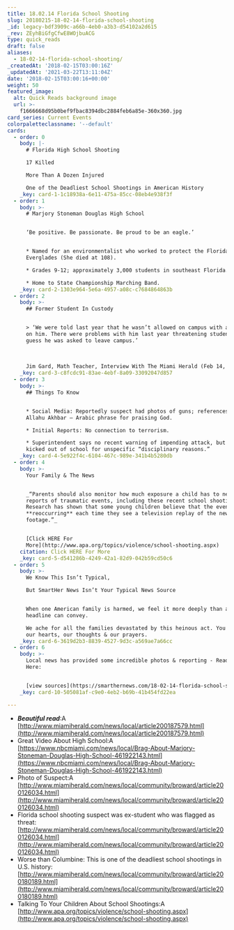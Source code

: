 ```yaml
---
title: 18.02.14 Florida School Shooting
slug: 20180215-18-02-14-florida-school-shooting
_id: legacy-bdf3909c-a66b-4eb0-a3b3-d54102a2d615
_rev: ZEyhBiGfgCfwE8WOjbuACG
type: quick_reads
draft: false
aliases:
  - 18-02-14-florida-school-shooting/
_createdAt: '2018-02-15T03:00:16Z'
_updatedAt: '2021-03-22T13:11:04Z'
date: '2018-02-15T03:00:16+00:00'
weight: 50
featured_image:
  alt: Quick Reads background image
  url: >-
    f1666668d95b0bef9fbac8394dbc2884feb6a85e-360x360.jpg
card_series: Current Events
colorpaletteclassname: '--default'
cards:
  - order: 0
    body: |-
      # Florida High School Shooting

      17 Killed

      More Than A Dozen Injured

      One of the Deadliest School Shootings in American History
    _key: card-1-1c18938a-6e11-475a-85cc-08eb4e938f3f
  - order: 1
    body: >-
      # Marjory Stoneman Douglas High School


      ‘Be positive. Be passionate. Be proud to be an eagle.’


      * Named for an environmentalist who worked to protect the Florida
      Everglades (She died at 108).

      * Grades 9-12; approximately 3,000 students in southeast Florida.

      * Home to State Championship Marching Band.
    _key: card-2-1303e964-5e6a-4957-a08c-c7684864863b
  - order: 2
    body: >-
      ## Former Student In Custody


      > ‘We were told last year that he wasn’t allowed on campus with a backpack
      on him. There were problems with him last year threatening students, and I
      guess he was asked to leave campus.’  
        
        
        
      Jim Gard, Math Teacher, Interview With The Miami Herald (Feb 14, 2018)
    _key: card-3-c8fcdc91-83ae-4ebf-8a09-33092047d857
  - order: 3
    body: >-
      ## Things To Know


      * Social Media: Reportedly suspect had photos of guns; references to
      Allahu Akhbar – Arabic phrase for praising God.

      * Initial Reports: No connection to terrorism.

      * Superintendent says no recent warning of impending attack, but suspect
      kicked out of school for unspecific “disciplinary reasons.”
    _key: card-4-5e922f4c-6104-467c-989e-341b4b5280db
  - order: 4
    body: >-
      Your Family & The News


      _“Parents should also monitor how much exposure a child has to news
      reports of traumatic events, including these recent school shootings.
      Research has shown that some young children believe that the events are
      **reoccurring** each time they see a television replay of the news
      footage.”_


      [Click HERE For
      More](http://www.apa.org/topics/violence/school-shooting.aspx)
    citation: Click HERE For More
    _key: card-5-d541286b-4249-42a1-82d9-042b59cd50c6
  - order: 5
    body: >-
      We Know This Isn’t Typical,  

      But SmartHer News Isn’t Your Typical News Source


      When one American family is harmed, we feel it more deeply than any
      headline can convey.  

      We ache for all the families devastated by this heinous act. You are in
      our hearts, our thoughts & our prayers.
    _key: card-6-3619d2b3-8839-4527-9d3c-a569ae7a66cc
  - order: 6
    body: >-
      Local news has provided some incredible photos & reporting - Read More
      Here:


      [view sources](https://smarthernews.com/18-02-14-florida-school-shooting/)
    _key: card-10-505081af-c9e0-4eb2-b69b-41b454fd22ea

---
```

* **_Beautiful read_**:A [http://www.miamiherald.com/news/local/article200187579.html](http://www.miamiherald.com/news/local/article200187579.html)
* Great Video About High School:A [https://www.nbcmiami.com/news/local/Brag-About-Marjory-Stoneman-Douglas-High-School-461922143.html](https://www.nbcmiami.com/news/local/Brag-About-Marjory-Stoneman-Douglas-High-School-461922143.html)
* Photo of Suspect:A [http://www.miamiherald.com/news/local/community/broward/article200126034.html](http://www.miamiherald.com/news/local/community/broward/article200126034.html)
* Florida school shooting suspect was ex-student who was flagged as threat: [http://www.miamiherald.com/news/local/community/broward/article200126034.html](http://www.miamiherald.com/news/local/community/broward/article200126034.html)
* Worse than Columbine: This is one of the deadliest school shootings in U.S. history: [http://www.miamiherald.com/news/local/community/broward/article200180189.html](http://www.miamiherald.com/news/local/community/broward/article200180189.html)
* Talking To Your Children About School Shootings:A [http://www.apa.org/topics/violence/school-shooting.aspx](http://www.apa.org/topics/violence/school-shooting.aspx)